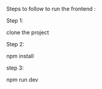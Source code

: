 Steps to follow to run the frontend :

Step 1:

clone the project

Step 2:

npm install

step 3:

npm run dev
